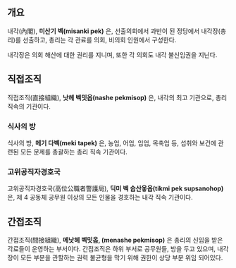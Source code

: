 ## 개요
내각(內閣), **미산기 벡(misanki pek)** 은, 선출의회에서 과반이 된 정당에서 내각장(총리)를 선출하고, 총리는 각 관료를 의회, 비의회 인원에서 구성한다.

내각장은 의회 해산에 대한 권리를 지니며, 또한 각 의회도 내각 불신임권을 지닌다.

## 직접조직
직접조직(直接組織), **낫헤 벡밋옵(nashe pekmisop)** 은, 내각의 최고 기관으로, 총리 직속의 기관이다.
### 식사의 방
식사의 방, **메기 다벡(meki tapek)** 은, 농업, 어업, 임업, 목축업 등, 섭취와 보건에 관련된 모든 문제를 총괄하는 총리 직속 기관이다.
### 고위공직자경호국
고위공직자경호국(高位公職者警護局), **딕미 벡 숩산옿옵(tikmi pek supsanohop)** 은, 제 4 공동체 공무원 이상의 모든 인물을 경호하는 내각 직속 기관이다.

## 간접조직
간접조직(間接組織), **메낫헤 벡밋옵, (menashe pekmisop)** 은 총리의 신임을 받은 각료들이 운영하는 부서이다. 간접조직은 하위 부서로 공무원들, 방을 두고 있으며, 내각장이 모든 부분을 관할하는 권력 불균형을 막기 위해 권한이 상당 부분 위임 되어있다.